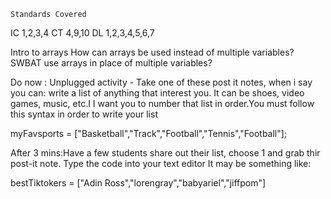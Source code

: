 	Standards Covered
IC	1,2,3,4
CT	4,9,10
DL	1,2,3,4,5,6,7

Intro to arrays
How can arrays be used instead of multiple variables?
SWBAT use arrays in place of multiple variables?


Do now : Unplugged activity - Take one of these post it notes, when i say you can: write a list of anything that interest you. It can be shoes, video games, music, etc.I I want you to number that list in order.You must follow this syntax in order to write your list

myFavsports = ["Basketball","Track","Football","Tennis","Football"];

After 3 mins:Have a few students share out their list, choose 1 and grab thir post-it note. Type the code into your text editor
It may be something like:

bestTiktokers = ["Adin Ross","lorengray","babyariel","jiffpom"]


